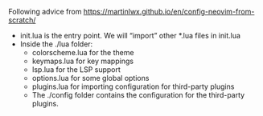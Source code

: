 Following advice from https://martinlwx.github.io/en/config-neovim-from-scratch/

- init.lua is the entry point. We will “import” other \*.lua files in init.lua
- Inside the ./lua folder:
    - colorscheme.lua for the theme
    - keymaps.lua for key mappings
    - lsp.lua for the LSP support
    - options.lua for some global options
    - plugins.lua for importing configuration for third-party plugins
    - The ./config folder contains the configuration for the third-party plugins.
